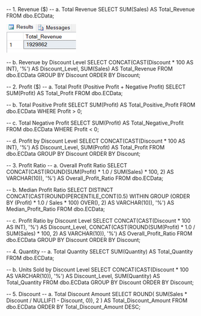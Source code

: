 -- 1. Revenue ($)
-- a. Total Revenue
SELECT SUM(Sales) AS Total_Revenue
FROM dbo.ECData;

![](https://github.com/jameshoangvu/james_data_portfolio/blob/main/Project_01_Jamesmerce_KPI_Analytics/sql/KPI_result_images/Total_Revenue.png?raw=true)

-- b. Revenue by Discount Level
SELECT CONCAT(CAST(Discount * 100 AS INT), '%') AS Discount_Level, 
       SUM(Sales) AS Total_Revenue
FROM dbo.ECData
GROUP BY Discount 
ORDER BY Discount;

-- 2. Profit ($)
-- a. Total Profit (Positive Profit + Negative Profit)
SELECT SUM(Profit) AS Total_Profit
FROM dbo.ECData;

-- b. Total Positive Profit
SELECT SUM(Profit) AS Total_Positive_Profit
FROM dbo.ECData
WHERE Profit > 0;

-- c. Total Negative Profit
SELECT SUM(Profit) AS Total_Negative_Profit
FROM dbo.ECData
WHERE Profit < 0;

-- d. Profit by Discount Level
SELECT CONCAT(CAST(Discount * 100 AS INT), '%') AS Discount_Level,
       SUM(Profit) AS Total_Profit
FROM dbo.ECData
GROUP BY Discount
ORDER BY Discount;

-- 3. Profit Ratio
-- a. Overall Profit Ratio
SELECT CONCAT(CAST(ROUND(SUM(Profit) * 1.0 / SUM(Sales) * 100, 2) AS VARCHAR(10)), '%') AS Overall_Profit_Ratio
FROM dbo.ECData;

-- b. Median Profit Ratio
SELECT DISTINCT CONCAT(CAST(ROUND(PERCENTILE_CONT(0.5)
                WITHIN GROUP (ORDER BY (Profit) * 1.0 / Sales * 100) 
                OVER(), 2) AS VARCHAR(10)), '%') AS Median_Profit_Ratio
FROM dbo.ECData;

-- c. Profit Ratio by Discount Level
SELECT CONCAT(CAST(Discount * 100 AS INT), '%') AS Discount_Level,
       CONCAT(CAST(ROUND(SUM(Profit) * 1.0 / SUM(Sales) * 100, 2) AS VARCHAR(10)), '%') AS Overall_Profit_Ratio
FROM dbo.ECData
GROUP BY Discount
ORDER BY Discount;

-- 4. Quantity
-- a. Total Quantity
SELECT SUM(Quantity) AS Total_Quantity
FROM dbo.ECData;

-- b. Units Sold by Discount Level
SELECT CONCAT(CAST(Discount * 100 AS VARCHAR(10)), '%') AS Discount_Level, 
       SUM(Quantity) AS Total_Quantity
FROM dbo.ECData
GROUP BY Discount
ORDER BY Discount;

-- 5. Discount
-- a. Total Discount Amount
SELECT ROUND(
           SUM(Sales * Discount / NULLIF(1 - Discount, 0)), 
           2
       ) AS Total_Discount_Amount
FROM dbo.ECData
ORDER BY Total_Discount_Amount DESC;























